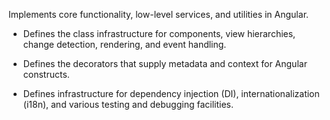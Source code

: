 Implements core functionality, low-level services, and utilities in Angular.

* Defines the class infrastructure for components, view hierarchies, change detection, rendering, and event handling.

* Defines the decorators that supply metadata and context for Angular constructs. 

* Defines infrastructure for dependency injection (DI), internationalization (i18n), and various testing and debugging facilities.